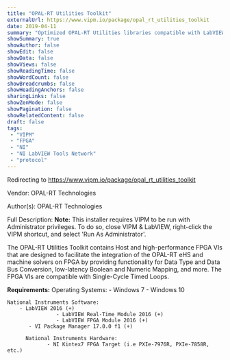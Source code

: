 ```yaml
---
title: "OPAL-RT Utilities Toolkit"
externalUrl: https://www.vipm.io/package/opal_rt_utilities_toolkit
date: 2019-04-11
summary: "Optimized OPAL-RT Utilities libraries compatible with LabVIEW FPGA allowing for the integration of OPAL-RT FPGA solvers"
showSummary: true
showAuthor: false
showEdit: false
showData: false
showViews: false
showReadingTime: false
showWordCount: false
showBreadcrumbs: false
showHeadingAnchors: false
sharingLinks: false
showZenMode: false
showPagination: false
showRelatedContent: false
draft: false
tags:
 - "VIPM"
 - "FPGA"
 - "NI"
 - "NI LabVIEW Tools Network"
 - "protocol"
---
```


Redirecting to https://www.vipm.io/package/opal_rt_utilities_toolkit

Vendor: OPAL-RT Technologies

Author(s): OPAL-RT Technologies
 
Full Description:
**Note:** This installer requires VIPM to be run with Administrator privileges.  To do so, close VIPM & LabVIEW, right-click the VIPM shortcut, and select 'Run As Administrator'.

The OPAL-RT Utilities Toolkit contains Host and high-performance FPGA VIs that are designed to facilitate the integration of the OPAL-RT eHS and machine solvers on FPGA by providing functionality for Data Type and Data Bus Conversion, low-latency Boolean and Numeric Mapping, and more. The FPGA VIs are compatible with Single-Cycle Timed Loops.
				 
**Requirements:**
    Operating Systems:
       - Windows 7
		    	- Windows 10	
	
    National Instruments Software:
        - LabVIEW 2016 (+)
				    - LabVIEW Real-Time Module 2016 (+)
				    - LabVIEW FPGA Module 2016 (+)
	       - VI Package Manager 17.0.0 f1 (+)
	       
		  National Instruments Hardware:
			     - NI Kintex7 FPGA Target (i.e PXIe-7976R, PXIe-7858R, etc.)